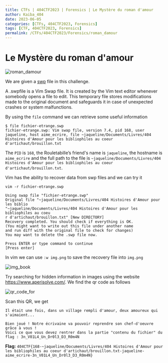 ```yaml
---
title: CTFs | 404CTF2023 | Forensics | Le Mystère du roman d'amour
author: Kaiba_404
date: 2023-06-05
categories: [CTFs, 404CTF2023, Forensics]
tags: [CTF, 404CTF2023, Forensics]
permalink: /CTFs/404CTF2023/Forensics/roman_damour
---
```


# Le Mystère du roman d'amour

![roman_damour](https://github.com/CongKhaiNGUYEN/CTF/assets/61443497/6ff6ad5e-ef53-491a-b50e-7fc3ed783d1a)

We are given a [swp](https://github.com/CongKhaiNGUYEN/congkhainguyen.github.io/tree/main/_posts/CTFs/404CTF2023/Forensics/files/fichier-etrange.swp) file in this challenge.

A .swpfile is a Vim Swap file. It is created by the Vim text editor whenever somebody opens a file to edit. This temporary file stores modifications made to the original document and safeguards it in case of unexpected crashes or system malfunctions.

By using the `file` command we can retrieve some useful information

```shell
$ file fichier-etrange.swp 
fichier-etrange.swp: Vim swap file, version 7.4, pid 168, user jaqueline, host aime_ecrire, file ~jaqueline/Documents/Livres/404 Histoires d'Amour pour les bibliophiles au coeur d'artichaut/brouillon.txt
```

The `PID` is `168`, the Rouletabille’s friend's name is `jaqueline`, the hostname is `aime_ecrire` and the full path to the file is `~jaqueline/Documents/Livres/404 Histoires d'Amour pour les bibliophiles au coeur d'artichaut/brouillon.txt`.

Vim has the ability to recover data from swp files and we can try it

```shell
vim -r fichier-etrange.swp

Using swap file "fichier-etrange.swp"
Original file "~jaqueline/Documents/Livres/404 Histoires d'Amour pour les biblio
"~jaqueline/Documents/Livres/404 Histoires d'Amour pour les bibliophiles au coeu
r d'artichaut/brouillon.txt" [New DIRECTORY]
Recovery completed. You should check if everything is OK.
(You might want to write out this file under another name
and run diff with the original file to check for changes)
You may want to delete the .swp file now.

Press ENTER or type command to continue
[Press enter]
```

In vim we can use `:w img.png` to save the recovery file into `img.png`

![img_book](https://github.com/CongKhaiNGUYEN/CTF/assets/61443497/e5f28a6a-b2e3-47b4-bd83-bd3c938ec836)

Try searching for hidden information in images using the website <https://www.aperisolve.com/>. We find the qr code as follows

![qr_code_for](https://github.com/CongKhaiNGUYEN/CTF/assets/61443497/852573ac-e4d3-4008-8b21-40deb0037b9e)

Scan this QR, we get 

```
Il était une fois, dans un village rempli d'amour, deux amoureux qui s'aimaient...

Bien joué ! Notre écrivaine va pouvoir reprendre son chef-d'oeuvre grâce à vous !
Voici ce que vous devez rentrer dans la partie "contenu du fichier" du flag : 3n_V01L4_Un_Dr0l3_D3_R0m4N
```

**Flag:** `404CTF{168-~jaqueline/Documents/Livres/404 Histoires d'Amour pour les bibliophiles au coeur d'artichaut/brouillon.txt-jaqueline-aime_ecrire-3n_V01L4_Un_Dr0l3_D3_R0m4N}`